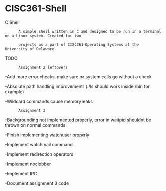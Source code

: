 # CISC361-Shell
C Shell

          A simple shell written in C and designed to be run in a terminal on a Linux system. Created for two   
          
          projects as a part of CISC361-Operating Systems at the University of Delaware. 

TODO


          Assignment 2 leftovers

-Add more error checks, make sure no system calls go without a check

-Absolute path handling improvements (./ls should work inside /bin for example)

-Wildcard commands cause memory leaks


          Assignment 3

-Backgrounding not implemented properly, error in waitpid shouldnt be thrown on normal commands

-Finish implementing watchuser properly

-Implement watchmail command

-Implement redirection operators

-Implement noclobber

-Implement IPC

-Document assignment 3 code
